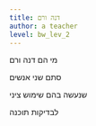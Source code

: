 ```yaml
---
title: דנה ורם
author: a teacher
level: bw_lev_2
---
```

מי הם דנה ורם

סתם שני אנשים

שנעשה בהם שימוש ציני

לבדיקות תוכנה
